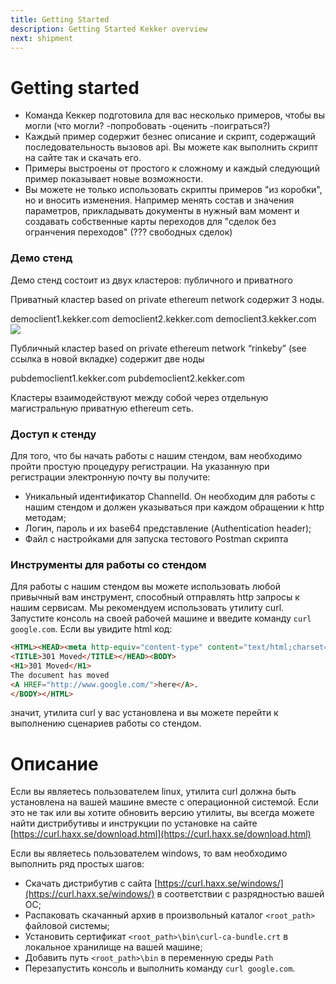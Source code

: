 ```yaml
---
title: Getting Started
description: Getting Started Kekker overview
next: shipment
---
```


# Getting started

*  Команда Кеккер подготовила для вас несколько примеров,
чтобы вы могли (что могли? -попробовать -оценить -поиграться?)
*  Каждый пример содержит безнес описание и скрипт, содержащий последовательность
вызовов api. Вы можете как выполнить скрипт на сайте так и скачать его.
*  Примеры выстроены от простого к сложному и каждый следующий пример показывает
новые возможности.
*  Вы можете не только использовать скрипты примеров "из коробки", но 
и вносить изменения. Например менять состав и значения параметров, прикладывать
документы в нужный вам момент и создавать собственные карты переходов для "сделок без огранчения переходов" (??? свободных сделок) 

### Демо стенд

Демо стенд состоит из двух кластеров: публичного и приватного

Приватный кластер based on private ethereum network содержит 3 ноды.

democlient1.kekker.com
democlient2.kekker.com
democlient3.kekker.com
![](https://lh6.googleusercontent.com/dPJFHMSUSl-6EMBplN0oFG0nBDXeKqLCj37LeqCPx5iXBfZ_4JeoT-CiU3sbXXnfBo9xh-Dj2BrgiFqX72HQ7SmB8omD9yKJzGkyMjpsuLirrqQZdwcPJWSif1SeJMlVQ_2D4cKj)

Публичный кластер based on private ethereum network “rinkeby” (see ссылка в новой вкладке) содержит две ноды

pubdemoclient1.kekker.com
pubdemoclient2.kekker.com

Кластеры взаимодействуют между собой через отдельную магистральную приватную ethereum сеть.

### Доступ к стенду

Для того, что бы начать работы с нашим стендом, вам необходимо пройти простую процедуру регистрации. На указанную при регистрации электронную почту вы получите:

*  Уникальный идентификатор ChannelId. Он необходим для работы с нашим стендом и должен указываться при каждом обращении к http методам;
* Логин, пароль и их base64 представление (Authentication header);
* Файл с настройками для запуска тестового Postman скрипта

### Инструменты для работы со стендом

Для работы с нашим стендом вы можете использовать любой привычный вам инструмент, способный отправлять http запросы к нашим сервисам. Мы рекомендуем использовать утилиту curl. Запустите консоль на своей рабочей машине и введите команду `curl google.com`. Если вы увидите html код:

```html
<HTML><HEAD><meta http-equiv="content-type" content="text/html;charset=utf-8">
<TITLE>301 Moved</TITLE></HEAD><BODY>
<H1>301 Moved</H1>
The document has moved
<A HREF="http://www.google.com/">here</A>.
</BODY></HTML>
```
значит, утилита curl у вас установлена и вы можете перейти к выполнению сценариев работы со стендом.

Описание
=======
Если вы являетесь пользователем linux, утилита curl должна быть установлена на вашей машине вместе с операционной системой. Если это не так или вы хотите обновить версию утилиты, вы всегда можете найти дистрибутивы и инструкции по установке на сайте [https://curl.haxx.se/download.html](https://curl.haxx.se/download.html)

Если вы являетесь пользователем windows, то вам необходимо выполнить ряд простых шагов: 

* Скачать дистрибутив с сайта [https://curl.haxx.se/windows/](https://curl.haxx.se/windows/) в соответствии с разрядностью вашей ОС;
* Распаковать скачанный архив в произвольный каталог `<root_path>`  файловой системы;
* Установить сертификат `<root_path>\bin\curl-ca-bundle.crt` в локальное хранилище на вашей машине;
* Добавить путь `<root_path>\bin` в переменную среды `Path`
* Перезапустить консоль и выполнить команду `curl google.com`.

